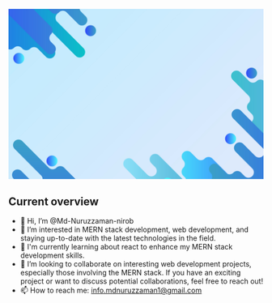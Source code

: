 ![check!](/assets/banner2.jpg)

## Current overview

- 👋 Hi, I’m @Md-Nuruzzaman-nirob
- 👀 I’m interested in MERN stack development, web development, and staying up-to-date with the latest technologies in the field.
- 🌱 I'm currently learning about react to enhance my MERN stack development skills.
- 💞️ I’m looking to collaborate on interesting web development projects, especially those involving the MERN stack. If you have an exciting project or want to discuss potential collaborations, feel free to reach out!
- 📫 How to reach me: info.mdnuruzzaman1@gmail.com
